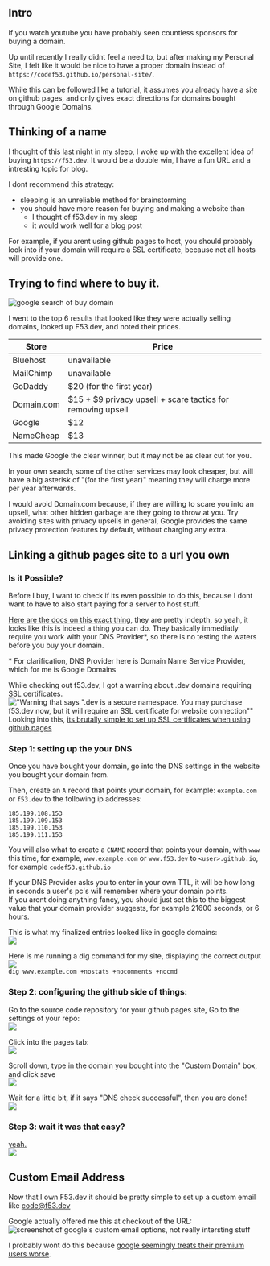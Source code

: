## Intro
If you watch youtube you have probably seen countless sponsors for buying a domain.

Up until recently I really didnt feel a need to, but after making my Personal Site, I felt like it would be nice to have a proper domain instead of `https://codef53.github.io/personal-site/`.

While this can be followed like a tutorial, it assumes you already have a site on github pages, and only gives exact directions for domains bought through Google Domains.

## Thinking of a name
I thought of this last night in my sleep, I woke up with the excellent idea of buying `https://f53.dev`. It would be a double win, I have a fun URL and a intresting topic for blog.

I dont recommend this strategy:
- sleeping is an unreliable method for brainstorming
- you should have more reason for buying and making a website than
    - I thought of f53.dev in my sleep
    - it would work well for a blog post

For example, if you arent using github pages to host, you should probably look into if your domain will require a SSL certificate, because not all hosts will provide one.

## Trying to find where to buy it.
![google search of buy domain](https://i.imgur.com/M0PEqhm.png)

I went to the top 6 results that looked like they were actually selling domains, looked up F53.dev, and noted their prices.

| Store | Price |
|---|---|
|Bluehost|unavailable|
|MailChimp|unavailable|
|GoDaddy|$20 (for the first year)|
|Domain.com|$15 + $9 privacy upsell + scare tactics for removing upsell|
|Google|$12|
|NameCheap|$13|

This made Google the clear winner, but it may not be as clear cut for you.

In your own search, some of the other services may look cheaper, but will have a big asterisk of "(for the first year)" meaning they will charge more per year afterwards. 

I would avoid Domain.com because, if they are willing to scare you into an upsell, what other hidden garbage are they going to throw at you. Try avoiding sites with privacy upsells in general, Google provides the same privacy protection features by default, without charging any extra.

## Linking a github pages site to a url you own
### Is it Possible?
Before I buy, I want to check if its even possible to do this, because I dont want to have to also start paying for a server to host stuff.

[Here are the docs on this exact thing](https://docs.github.com/en/pages/configuring-a-custom-domain-for-your-github-pages-site/about-custom-domains-and-github-pages#using-an-apex-domain-for-your-github-pages-site), they are pretty indepth, so yeah, it looks like this is indeed a thing you can do. They basically immediatly require you work with your DNS Provider*, so there is no testing the waters before you buy your domain.

\* For clarification, DNS Provider here is Domain Name Service Provider, which for me is Google Domains

While checking out f53.dev, I got a warning about .dev domains requiring SSL certificates.\
!["Warning that says \".dev is a secure namespace. You may purchase f53.dev now, but it will require an SSL certificate for website connection\""](https://i.imgur.com/xfZkJV9.png)\
Looking into this, [its brutally simple to set up SSL certificates when using github pages](https://docs.github.com/en/pages/getting-started-with-github-pages/securing-your-github-pages-site-with-https)

### Step 1: setting up the your DNS
Once you have bought your domain, go into the DNS settings in the website you bought your domain from.

Then, create an `A` record that points your domain, for example: `example.com` or `f53.dev` to the following ip addresses:
```
185.199.108.153
185.199.109.153
185.199.110.153
185.199.111.153
```

You will also what to create a `CNAME` record that points your domain, with `www` this time, for example, `www.example.com` or `www.f53.dev` to `<user>.github.io`, for example `codef53.github.io`

If your DNS Provider asks you to enter in your own TTL, it will be how long in seconds a user's pc's will remember where your domain points.\
If you arent doing anything fancy, you should just set this to the biggest value that your domain provider suggests, for example 21600 seconds, or 6 hours.

This is what my finalized entries looked like in google domains:\
![](https://i.imgur.com/IV2meUh.png)

Here is me running a dig command for my site, displaying the correct output\
![](https://i.imgur.com/DuriVCG.png)\
`dig www.example.com +nostats +nocomments +nocmd`

### Step 2: configuring the github side of things:
Go to the source code repository for your github pages site, Go to the settings of your repo:\
![](https://i.imgur.com/eqMqayf.png)

Click into the pages tab:\
![](https://i.imgur.com/VhBpcEn.png)

Scroll down, type in the domain you bought into the "Custom Domain" box, and click save\
![](https://i.imgur.com/dkzRPOL.png)

Wait for a little bit, if it says "DNS check successful", then you are done!\
![](https://i.imgur.com/7hWex9T.png)

### Step 3: wait it was that easy?
[yeah.](https://f53.dev/)\
![](https://i.imgur.com/z3SX7j2.png)

## Custom Email Address
Now that I own F53.dev it should be pretty simple to set up a custom email like code@f53.dev

Google actually offered me this at checkout of the URL:\
![screenshot of google's custom email options, not really intersting stuff](https://i.imgur.com/f51m5sk.png)

I probably wont do this because [google seemingly treats their premium users worse](https://youtu.be/fiXjR-AhSqs?t=71).